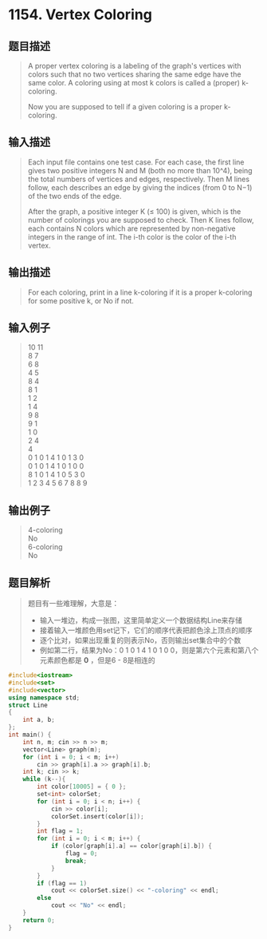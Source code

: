 # 1154. Vertex Coloring

## 题目描述

> A proper vertex coloring is a labeling of the graph's vertices with colors such that no two vertices sharing the same edge have the same color. A coloring using at most k colors is called a (proper) k-coloring.
>
>Now you are supposed to tell if a given coloring is a proper k-coloring.

## 输入描述

> Each input file contains one test case. For each case, the first line gives two positive integers N and M (both no more than 10^4), being the total numbers of vertices and edges, respectively. Then M lines follow, each describes an edge by giving the indices (from 0 to N−1) of the two ends of the edge.
>
>After the graph, a positive integer K (≤ 100) is given, which is the number of colorings you are supposed to check. Then K lines follow, each contains N colors which are represented by non-negative integers in the range of int. The i-th color is the color of the i-th vertex.

## 输出描述

> For each coloring, print in a line k-coloring if it is a proper k-coloring for some positive k, or No if not.

## 输入例子

> 10 11<br>
8 7<br>
6 8<br>
4 5<br>
8 4<br>
8 1<br>
1 2<br>
1 4<br>
9 8<br>
9 1<br>
1 0<br>
2 4<br>
4<br>
0 1 0 1 4 1 0 1 3 0<br>
0 1 0 1 4 1 0 1 0 0<br>
8 1 0 1 4 1 0 5 3 0<br>
1 2 3 4 5 6 7 8 8 9<br>

## 输出例子

> 4-coloring<br>
No<br>
6-coloring<br>
No<br>

## 题目解析

>题目有一些难理解，大意是：
>- 输入一堆边，构成一张图，这里简单定义一个数据结构Line来存储
>- 接着输入一堆颜色用set记下，它们的顺序代表把颜色涂上顶点的顺序
>- 逐个比对，如果出现重复的则表示No，否则输出set集合中的个数
>- 例如第二行，结果为No：0 1 0 1 4 1 0 1 0 0，则是第六个元素和第八个元素颜色都是 **0** ，但是6 - 8是相连的

```C++
#include<iostream>
#include<set>
#include<vector>
using namespace std;
struct Line
{
	int a, b;
};
int main() {
	int n, m; cin >> n >> m;
	vector<Line> graph(m);
	for (int i = 0; i < m; i++)
		cin >> graph[i].a >> graph[i].b;
	int k; cin >> k;
	while (k--){
		int color[10005] = { 0 };
		set<int> colorSet;
		for (int i = 0; i < n; i++) {
			cin >> color[i];
			colorSet.insert(color[i]);
		}
		int flag = 1;
		for (int i = 0; i < m; i++) {
			if (color[graph[i].a] == color[graph[i].b]) {
				flag = 0;
				break;
			}
		}
		if (flag == 1)
			cout << colorSet.size() << "-coloring" << endl;
		else
			cout << "No" << endl;
	}
	return 0;
}
```